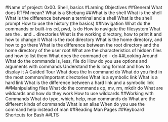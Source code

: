 #Name of project: 0x00. Shell, basics
#Larning Objectives
##General
	What does RTFM mean?
	What is a Shebang
##What is the shell
	What is the shell
	What is the difference between a terminal and a shell
	What is the shell prompt
	How to use the history (the basics)
##Navigation
	What do the commands or built-ins cd, pwd, ls do
	How to navigate the filesystem
	What are the . and .. directories
	What is the working directory, how to print it and how to change it
	What is the root directory
	What is the home directory, and how to go there
	What is the difference between the root directory and the home directory of the user root
	What are the characteristics of hidden files and how to list them
	What does the command cd - do
##Looking Around
	What do the commands ls, less, file do
	How do you use options and arguments with commands
	Understand the ls long format and how to display it
	A Guided Tour
	What does the ln command do
	What do you find in the most common/important directories
	What is a symbolic link
	What is a hard link
	What is the difference between a hard link and a symbolic link
##Manipulating files
	What do the commands cp, mv, rm, mkdir do
	What are wildcards and how do they work
	How to use wildcards
##Working with Commands
	What do type, which, help, man commands do
	What are the different kinds of commands
	What is an alias
	When do you use the command help instead of man
##Reading Man Pages
##Keyboard Shortcuts for Bash
##LTS
